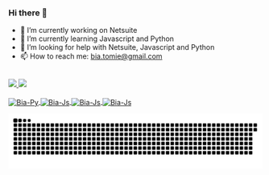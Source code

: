 ### Hi there 👋

- 🔭 I’m currently working on Netsuite 
- 🌱 I’m currently learning Javascript and Python
- 🤔 I’m looking for help with Netsuite, Javascript and Python
- 📫 How to reach me: bia.tomie@gmail.com

<br>

 <div>
  <a href="https://github.com/biatomie">
  <img height="150em" src="https://github-readme-stats.vercel.app/api?username=biatomie&show_icons=true&theme=calm&include_all_commits=true&count_private=true"/>
  <img height="150em" src="https://github-readme-stats.vercel.app/api/top-langs/?username=biatomie&layout=compact&langs_count=7&theme=calm"/>
</div>
  
  <div style="display: inline_block"><br>
  <img align="center" alt="Bia-Py" height="80" width="90" src="https://cdn.jsdelivr.net/gh/devicons/devicon/icons/python/python-original.svg">
  <img align="center" alt="Bia-Js" height="80" width="90" src="https://cdn.jsdelivr.net/gh/devicons/devicon/icons/javascript/javascript-original.svg">
  <img align="center" alt="Bia-Js" height="80" width="90" src="https://cdn.jsdelivr.net/gh/devicons/devicon/icons/html5/html5-original.svg">        
  <img align="center" alt="Bia-Js" height="80" width="90" src="https://cdn.jsdelivr.net/gh/devicons/devicon/icons/css3/css3-original.svg">  
</div>

  ![Snake animation](https://github.com/biatomie/biatomie/blob/output/github-contribution-grid-snake.svg)
